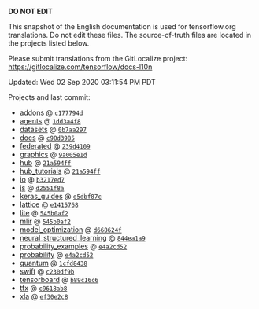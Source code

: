__DO NOT EDIT__

This snapshot of the English documentation is used for tensorflow.org
translations. Do not edit these files. The source-of-truth files are located in
the projects listed below.

Please submit translations from the GitLocalize project: https://gitlocalize.com/tensorflow/docs-l10n

Updated: Wed 02 Sep 2020 03:11:54 PM PDT

Projects and last commit:

- [addons](https://github.com/tensorflow/addons/tree/master/docs) @ <a href='https://github.com/tensorflow/addons/commit/c177794d3b5007d750e7523dc4e1329173fa8a41'><code>c177794d</code></a>
- [agents](https://github.com/tensorflow/agents/tree/master/docs) @ <a href='https://github.com/tensorflow/agents/commit/1dd3a4f8c9df0d06aff944584c2a8da02dd48ab5'><code>1dd3a4f8</code></a>
- [datasets](https://github.com/tensorflow/datasets/tree/master/docs) @ <a href='https://github.com/tensorflow/datasets/commit/0b7aa29726708aa9d92e613f69fa8b69d6f9dd43'><code>0b7aa297</code></a>
- [docs](https://github.com/tensorflow/docs/tree/master/site/en) @ <a href='https://github.com/tensorflow/docs/commit/c98d3985d1fa6f2cce6348319910404d97a25102'><code>c98d3985</code></a>
- [federated](https://github.com/tensorflow/federated/tree/master/docs) @ <a href='https://github.com/tensorflow/federated/commit/239d4109fcd154644bc7b2a1f98328f3af9e569a'><code>239d4109</code></a>
- [graphics](https://github.com/tensorflow/graphics/tree/master/tensorflow_graphics/g3doc) @ <a href='https://github.com/tensorflow/graphics/commit/9a005e1d4cc93f95cd83f509ee0aee0b2dca5096'><code>9a005e1d</code></a>
- [hub](https://github.com/tensorflow/hub/tree/master/docs) @ <a href='https://github.com/tensorflow/hub/commit/21a594ffd89b021da99afaa73f0416a3b103811f'><code>21a594ff</code></a>
- [hub_tutorials](https://github.com/tensorflow/hub/tree/master/examples/colab) @ <a href='https://github.com/tensorflow/hub/commit/21a594ffd89b021da99afaa73f0416a3b103811f'><code>21a594ff</code></a>
- [io](https://github.com/tensorflow/io/tree/master/docs) @ <a href='https://github.com/tensorflow/io/commit/b3217ed781d187c19a71da34530a42a66d0dae7c'><code>b3217ed7</code></a>
- [js](https://github.com/tensorflow/tfjs-website/tree/master/docs) @ <a href='https://github.com/tensorflow/tfjs-website/commit/d2551f8ae8d11385747de9f09d7513621444c65a'><code>d2551f8a</code></a>
- [keras_guides](https://github.com/keras-team/keras-io/tree/master/tf) @ <a href='https://github.com/keras-team/keras-io/commit/d5dbf87c624c0457bea0a75fbd17e05a44f5ff57'><code>d5dbf87c</code></a>
- [lattice](https://github.com/tensorflow/lattice/tree/master/docs) @ <a href='https://github.com/tensorflow/lattice/commit/e141576803fb8ce358c6c4acf154ff61949efbad'><code>e1415768</code></a>
- [lite](https://github.com/tensorflow/tensorflow/tree/master/tensorflow/lite/g3doc) @ <a href='https://github.com/tensorflow/tensorflow/commit/545b0af2c826e83ad59d62dcab13e90b8a5b22a7'><code>545b0af2</code></a>
- [mlir](https://github.com/tensorflow/tensorflow/tree/master/tensorflow/compiler/mlir/g3doc) @ <a href='https://github.com/tensorflow/tensorflow/commit/545b0af2c826e83ad59d62dcab13e90b8a5b22a7'><code>545b0af2</code></a>
- [model_optimization](https://github.com/tensorflow/model-optimization/tree/master/tensorflow_model_optimization/g3doc) @ <a href='https://github.com/tensorflow/model-optimization/commit/d668624f4b01657cd3432c66e8a48ddcd0378758'><code>d668624f</code></a>
- [neural_structured_learning](https://github.com/tensorflow/neural-structured-learning/tree/master/g3doc) @ <a href='https://github.com/tensorflow/neural-structured-learning/commit/844ea1a93f3b8e4b43d0b9603cc6d2f170a2712d'><code>844ea1a9</code></a>
- [probability_examples](https://github.com/tensorflow/probability/tree/master/tensorflow_probability/examples/jupyter_notebooks) @ <a href='https://github.com/tensorflow/probability/commit/e4a2cd52fa9e8561d623527503f6ca27c59b1319'><code>e4a2cd52</code></a>
- [probability](https://github.com/tensorflow/probability/tree/master/tensorflow_probability/g3doc) @ <a href='https://github.com/tensorflow/probability/commit/e4a2cd52fa9e8561d623527503f6ca27c59b1319'><code>e4a2cd52</code></a>
- [quantum](https://github.com/tensorflow/quantum/tree/master/docs) @ <a href='https://github.com/tensorflow/quantum/commit/1cfd843831d83dc7987d701c9e94c0d9cbbfe663'><code>1cfd8438</code></a>
- [swift](https://github.com/tensorflow/swift/tree/master/docs/site) @ <a href='https://github.com/tensorflow/swift/commit/c230df9b869aace1e70f8fd7f288524448bd476a'><code>c230df9b</code></a>
- [tensorboard](https://github.com/tensorflow/tensorboard/tree/master/docs) @ <a href='https://github.com/tensorflow/tensorboard/commit/b89c16c60eff72b4e6b9bf70fe312190058a5e2e'><code>b89c16c6</code></a>
- [tfx](https://github.com/tensorflow/tfx/tree/master/docs) @ <a href='https://github.com/tensorflow/tfx/commit/c9618ab8d8ba08ac36b4d76157329ec46cb3e637'><code>c9618ab8</code></a>
- [xla](https://github.com/tensorflow/tensorflow/tree/master/tensorflow/compiler/xla/g3doc) @ <a href='https://github.com/tensorflow/tensorflow/commit/ef30e2c8867f26cba645a0b344a46cb630f5f5b4'><code>ef30e2c8</code></a>

